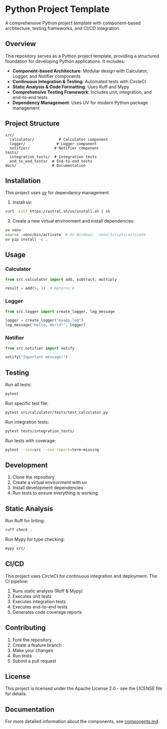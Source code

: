 # Python Project Template

A comprehensive Python project template with component-based architecture, testing frameworks, and CI/CD integration.

## Overview

This repository serves as a Python project template, providing a structured foundation for developing Python applications. It includes:

- **Component-based Architecture**: Modular design with Calculator, Logger, and Notifier components
- **Continuous Integration & Testing**: Automated tests with CircleCI
- **Static Analysis & Code Formatting**: Uses Ruff and Mypy
- **Comprehensive Testing Framework**: Includes unit, integration, and end-to-end tests
- **Dependency Management**: Uses UV for modern Python package management

## Project Structure

```
src/
  calculator/           # Calculator component
  logger/              # Logger component
  notifier/           # Notifier component
tests/
  integration_tests/  # Integration tests
  end_to_end_tests/  # End-to-end tests
docs/                # Documentation
```

## Installation

This project uses [uv](https://github.com/astral-sh/uv) for dependency management.

1. Install uv:
```bash
curl -LsSf https://astral.sh/uv/install.sh | sh
```

2. Create a new virtual environment and install dependencies:
```bash
uv venv
source .venv/bin/activate  # On Windows: .venv\Scripts\activate
uv pip install -e .
```

## Usage

### Calculator

```python
from src.calculator import add, subtract, multiply

result = add(5, 3)  # Returns 8
```

### Logger

```python
from src.logger import create_logger, log_message

logger = create_logger("myapp.log")
log_message("Hello, World!", logger)
```

### Notifier

```python
from src.notifier import notify

notify("Important message!")
```

## Testing

Run all tests:
```bash
pytest
```

Run specific test file:
```bash
pytest src/calculator/tests/test_calculator.py
```

Run integration tests:
```bash
pytest tests/integration_tests/
```

Run tests with coverage:
```bash
pytest --cov=src --cov-report=term-missing
```

## Development

1. Clone the repository
2. Create a virtual environment with uv
3. Install development dependencies
4. Run tests to ensure everything is working

## Static Analysis

Run Ruff for linting:
```bash
ruff check .
```

Run Mypy for type checking:
```bash
mypy src/
```

## CI/CD

This project uses CircleCI for continuous integration and deployment. The CI pipeline:

1. Runs static analysis (Ruff & Mypy)
2. Executes unit tests
3. Executes integration tests
4. Executes end-to-end tests
5. Generates code coverage reports

## Contributing

1. Fork the repository
2. Create a feature branch
3. Make your changes
4. Run tests
5. Submit a pull request

## License

This project is licensed under the Apache License 2.0 - see the LICENSE file for details.

## Documentation

For more detailed information about the components, see [components.md](docs/components.md).

